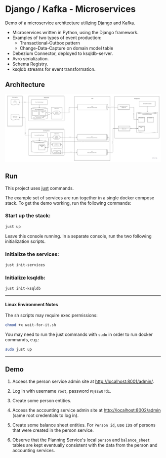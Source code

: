 # Django / Kafka  - Microservices

Demo of a microservice architecture utilizing Django and Kafka.


- Microservices written in Python, using the Django framework.
- Examples of two types of event production: 
    - Transactional-Outbox pattern
    - Change-Data-Capture on domain model table
- Debezium Connector, deployed to ksqldb-server.
- Avro serialization.
- Schema Registry.
- ksqldb streams for event transformation.


## Architecture

![Diagram](/doc/Django-Kafka-Microservices.jpg)



## Run

This project uses [just](https://github.com/casey/just) commands.

The example set of services are run together in a single docker compose stack.  To get the demo working, run the following commands:

### Start up the stack:

```sh
just up
```
Leave this console running.  In a separate console, run the two following initialization scripts.

### Initialize the services:

```sh
just init-services
```

### Initialize ksqldb:
```sh
just init-ksqldb
```

---
#### Linux Environment Notes

The sh scripts may require exec permissions:
```sh
chmod +x wait-for-it.sh 
```

You may need to run the just commands with `sudo`  in order to run docker commands, e.g.:
```sh
sudo just up
```

---

## Demo

1. Access the person service admin site at [http://localhost:8001/admin/](http://localhost:8001/admin/).
2. Log in with username `root`, password `P@ssw0rd1`.
3. Create some person entities.

4. Access the accounting service admin site at [http://localhost:8002/admin](http://localhost:8002/admin) (same root credentials to log in).
5. Create some balance sheet entities.  For `Person id`, use `ID`s of persons that were created in the person service.

6.  Observe that the Planning Service's local `person` and `balance_sheet` tables are kept eventually consistent with the data from the person and accounting services.